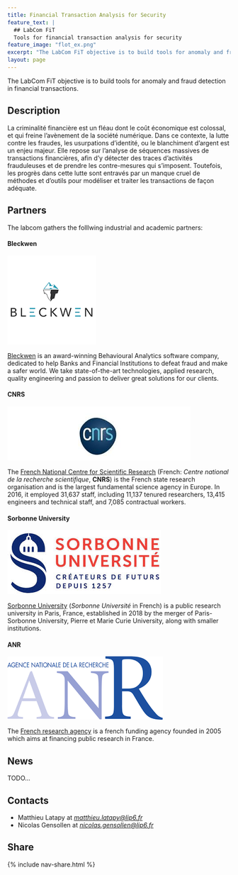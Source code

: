 ```yaml
---
title: Financial Transaction Analysis for Security
feature_text: |
  ## LabCom FiT
  Tools for financial transaction analysis for security
feature_image: "flot_ex.png"
excerpt: "The LabCom FiT objective is to build tools for anomaly and fraud detection in financial transactions."
layout: page
---
```


The LabCom FiT objective is to build tools for anomaly and fraud detection in financial transactions.

## Description

La criminalité financière est un fléau dont le coût économique est colossal, et qui freine l’avènement
de la société numérique. Dans ce contexte, la lutte contre les fraudes, les usurpations d’identité, ou le blanchiment d’argent est un enjeu majeur. Elle repose sur l’analyse de séquences massives de transactions financières, afin d’y détecter des traces d’activités frauduleuses et de prendre les contre-mesures qui s’imposent. Toutefois, les progrès dans cette lutte sont entravés par un manque cruel de méthodes et d’outils pour modéliser et traiter les transactions de façon adéquate.

## Partners

The labcom gathers the folllwing industrial and academic partners:

#### Bleckwen

<img src="./logo-bleckwen.png" alt="logo bleckwen"/>

[Bleckwen](https://bleckwen.ai/) is an award-winning Behavioural Analytics software company, dedicated to help Banks and Financial Institutions to defeat fraud and make a safer world. We take state-of-the-art technologies, applied research, quality engineering and passion to deliver great solutions for our clients.

#### CNRS

<img src="./logo-cnrs.jpeg" alt="logo CNRS">

The [French National Centre for Scientific Research](http://www.cnrs.fr/fr/page-daccueil) (French: *Centre national de la recherche scientifique*, **CNRS**) is the French state research organisation and is the largest fundamental science agency in Europe. In 2016, it employed 31,637 staff, including 11,137 tenured researchers, 13,415 engineers and technical staff, and 7,085 contractual workers.

#### Sorbonne University

<img src="./logo-su.jpeg" alt="logo sorbonne university">

[Sorbonne University](http://www.sorbonne-universite.fr/) (*Sorbonne Université* in French) is a public research university in Paris, France, established in 2018 by the merger of Paris-Sorbonne University, Pierre et Marie Curie University, along with smaller institutions.

#### ANR

<img src="./logo-anr.png" alt="logo anr">

The [French research agency](https://anr.fr/) is a french funding agency founded in 2005 which aims at financing public research in France.  

## News

TODO...

## Contacts

- Matthieu Latapy at *matthieu.latapy@lip6.fr*
- Nicolas Gensollen at *nicolas.gensollen@lip6.fr*

## Share

{% include nav-share.html %}

